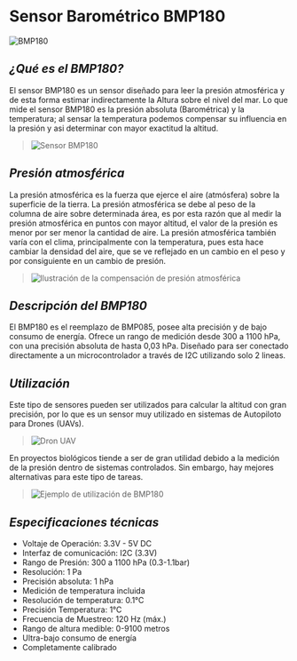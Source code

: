 # Sensor Barométrico BMP180
![BMP180](https://electronperdido.com/wp-content/uploads/2015/08/Presi%C3%B3n-BMP180-01.jpg)
## *¿Qué es el BMP180?*
El sensor BMP180 es un sensor diseñado para leer la presión atmosférica y de esta forma estimar indirectamente la Altura sobre el nivel del mar. Lo que mide el sensor BMP180 es la presión absoluta (Barométrica) y la temperatura; al sensar la temperatura podemos compensar su influencia en la presión y asi determinar con mayor exactitud la altitud.

> ![Sensor BMP180](https://geekbotelectronics.com/wp-content/uploads/2021/06/BMP180-1.jpg)

## *Presión atmosférica*
La presión atmosférica es la fuerza que ejerce el aire (atmósfera) sobre la superficie de la tierra. La presión atmosférica se debe al peso de la columna de aire sobre determinada área, es por esta razón que al medir la presión atmosférica en puntos con mayor altitud, el valor de la presión es menor por ser menor la cantidad de aire. La presión atmosférica también varía con el clima, principalmente con la temperatura, pues esta hace cambiar la densidad del aire, que se ve reflejado en un cambio en el peso y por consiguiente en un cambio de presión.

> ![Ilustración de la compensación de presión atmosférica](https://sailandtrip.com/wp-content/uploads/2016/01/Presion-atmosferica-everest-LOW.jpg)

## *Descripción del BMP180*
El BMP180 es el  reemplazo de BMP085, posee alta precisión y de bajo consumo de energía. Ofrece un rango de medición desde 300 a 1100 hPa, con una precisión absoluta de hasta 0,03 hPa. Diseñado para ser conectado directamente a un microcontrolador a través de I2C utilizando solo 2 lineas.

## *Utilización*
Este tipo de sensores pueden ser utilizados para calcular la altitud con gran precisión, por lo que es un sensor muy utilizado en sistemas de Autopiloto para Drones (UAVs). 

>![Dron UAV](https://www.identifiedtech.com/wp-content/uploads/2016/04/blog_drone-vs-uav2.jpg)

En proyectos biológicos tiende a ser de gran utilidad debido a la medición de la presión dentro de sistemas controlados. Sin embargo, hay mejores alternativas para este tipo de tareas.

>![Ejemplo de utilización de BMP180](https://i.pinimg.com/originals/80/b0/68/80b0681d244dadb6a16ea1e816eb57bf.jpg)


## *Especificaciones técnicas*
+ Voltaje de Operación: 3.3V - 5V DC
+ Interfaz de comunicación: I2C (3.3V)
+ Rango de Presión: 300 a 1100 hPa (0.3-1.1bar)
+ Resolución: 1 Pa
+ Precisión absoluta: 1 hPa
+ Medición de temperatura incluida
+ Resolución de temperatura: 0.1°C
+ Precisión Temperatura: 1°C
+ Frecuencia de Muestreo: 120 Hz (máx.)
+ Rango de altura medible: 0-9100 metros
+ Ultra-bajo consumo de energía
+ Completamente calibrado
